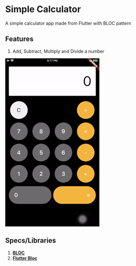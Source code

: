 # Simple Calculator

A simple calculator app made from Flutter with BLOC pattern

## Features

1. Add, Subtract, Multiply and Divide a number

![](art/calculator.gif)

## Specs/Libraries

1. [**BLOC**](https://github.com/felangel/bloc/tree/master/packages/bloc)
2. [**Flutter Bloc**](https://github.com/felangel/bloc/tree/master/packages/flutter_bloc)
